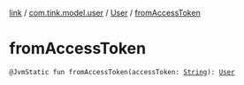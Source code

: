 [link](../../index.md) / [com.tink.model.user](../index.md) / [User](index.md) / [fromAccessToken](./from-access-token.md)

# fromAccessToken

`@JvmStatic fun fromAccessToken(accessToken: `[`String`](https://kotlinlang.org/api/latest/jvm/stdlib/kotlin/-string/index.html)`): `[`User`](index.md)